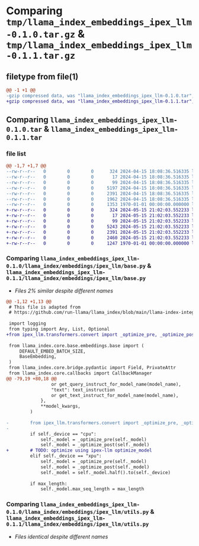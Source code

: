 # Comparing `tmp/llama_index_embeddings_ipex_llm-0.1.0.tar.gz` & `tmp/llama_index_embeddings_ipex_llm-0.1.1.tar.gz`

## filetype from file(1)

```diff
@@ -1 +1 @@
-gzip compressed data, was "llama_index_embeddings_ipex_llm-0.1.0.tar", max compression
+gzip compressed data, was "llama_index_embeddings_ipex_llm-0.1.1.tar", max compression
```

## Comparing `llama_index_embeddings_ipex_llm-0.1.0.tar` & `llama_index_embeddings_ipex_llm-0.1.1.tar`

### file list

```diff
@@ -1,7 +1,7 @@
--rw-r--r--   0        0        0      324 2024-04-15 18:08:36.516335 llama_index_embeddings_ipex_llm-0.1.0/README.md
--rw-r--r--   0        0        0       17 2024-04-15 18:08:36.516335 llama_index_embeddings_ipex_llm-0.1.0/llama_index/embeddings/ipex_llm/BUILD
--rw-r--r--   0        0        0       99 2024-04-15 18:08:36.516335 llama_index_embeddings_ipex_llm-0.1.0/llama_index/embeddings/ipex_llm/__init__.py
--rw-r--r--   0        0        0     5197 2024-04-15 18:08:36.516335 llama_index_embeddings_ipex_llm-0.1.0/llama_index/embeddings/ipex_llm/base.py
--rw-r--r--   0        0        0     2391 2024-04-15 18:08:36.516335 llama_index_embeddings_ipex_llm-0.1.0/llama_index/embeddings/ipex_llm/utils.py
--rw-r--r--   0        0        0     1962 2024-04-15 18:08:36.516335 llama_index_embeddings_ipex_llm-0.1.0/pyproject.toml
--rw-r--r--   0        0        0     1353 1970-01-01 00:00:00.000000 llama_index_embeddings_ipex_llm-0.1.0/PKG-INFO
+-rw-r--r--   0        0        0      324 2024-05-15 21:02:03.552233 llama_index_embeddings_ipex_llm-0.1.1/README.md
+-rw-r--r--   0        0        0       17 2024-05-15 21:02:03.552233 llama_index_embeddings_ipex_llm-0.1.1/llama_index/embeddings/ipex_llm/BUILD
+-rw-r--r--   0        0        0       99 2024-05-15 21:02:03.552233 llama_index_embeddings_ipex_llm-0.1.1/llama_index/embeddings/ipex_llm/__init__.py
+-rw-r--r--   0        0        0     5243 2024-05-15 21:02:03.552233 llama_index_embeddings_ipex_llm-0.1.1/llama_index/embeddings/ipex_llm/base.py
+-rw-r--r--   0        0        0     2391 2024-05-15 21:02:03.552233 llama_index_embeddings_ipex_llm-0.1.1/llama_index/embeddings/ipex_llm/utils.py
+-rw-r--r--   0        0        0     2460 2024-05-15 21:02:03.552233 llama_index_embeddings_ipex_llm-0.1.1/pyproject.toml
+-rw-r--r--   0        0        0     1247 1970-01-01 00:00:00.000000 llama_index_embeddings_ipex_llm-0.1.1/PKG-INFO
```

### Comparing `llama_index_embeddings_ipex_llm-0.1.0/llama_index/embeddings/ipex_llm/base.py` & `llama_index_embeddings_ipex_llm-0.1.1/llama_index/embeddings/ipex_llm/base.py`

 * *Files 2% similar despite different names*

```diff
@@ -1,12 +1,13 @@
 # This file is adapted from
 # https://github.com/run-llama/llama_index/blob/main/llama-index-integrations/embeddings/llama-index-embeddings-huggingface/llama_index/embeddings/huggingface/base.py
 
 import logging
 from typing import Any, List, Optional
+from ipex_llm.transformers.convert import _optimize_pre, _optimize_post
 
 from llama_index.core.base.embeddings.base import (
     DEFAULT_EMBED_BATCH_SIZE,
     BaseEmbedding,
 )
 from llama_index.core.bridge.pydantic import Field, PrivateAttr
 from llama_index.core.callbacks import CallbackManager
@@ -79,19 +80,18 @@
                 or get_query_instruct_for_model_name(model_name),
                 "text": text_instruction
                 or get_text_instruct_for_model_name(model_name),
             },
             **model_kwargs,
         )
 
-        from ipex_llm.transformers.convert import _optimize_pre, _optimize_post
-
         if self._device == "cpu":
             self._model = _optimize_pre(self._model)
             self._model = _optimize_post(self._model)
+        # TODO: optimize using ipex-llm optimize_model
         elif self._device == "xpu":
             self._model = _optimize_pre(self._model)
             self._model = _optimize_post(self._model)
             self._model = self._model.half().to(self._device)
 
         if max_length:
             self._model.max_seq_length = max_length
```

### Comparing `llama_index_embeddings_ipex_llm-0.1.0/llama_index/embeddings/ipex_llm/utils.py` & `llama_index_embeddings_ipex_llm-0.1.1/llama_index/embeddings/ipex_llm/utils.py`

 * *Files identical despite different names*

